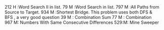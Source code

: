 212 H :Word Search II in list.
79  M :Word Search in list.
797 M :All Paths from Source to Target.
934 M :Shortest Bridge. This problem uses both DFS & BFS , a very good question
39 M : Combination Sum
77 M : Combination
967 M: Numbers With Same Consecutive Differences
529:M: Mine Sweeper